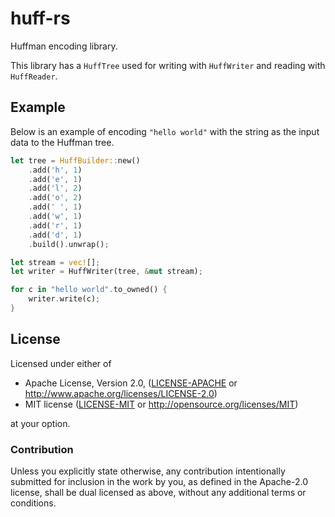 # huff-rs

Huffman encoding library.

This library has a `HuffTree` used for writing with `HuffWriter`
and reading with `HuffReader`.

## Example

Below is an example of encoding `"hello world"` with the string as
the input data to the Huffman tree.

```rust
let tree = HuffBuilder::new()
    .add('h', 1)
    .add('e', 1)
    .add('l', 2)
    .add('o', 2)
    .add(' ', 1)
    .add('w', 1)
    .add('r', 1)
    .add('d', 1)
    .build().unwrap();

let stream = vec![];
let writer = HuffWriter(tree, &mut stream);

for c in "hello world".to_owned() {
    writer.write(c);
}
```

## License

Licensed under either of

 * Apache License, Version 2.0, ([LICENSE-APACHE](LICENSE-APACHE) or http://www.apache.org/licenses/LICENSE-2.0)
 * MIT license ([LICENSE-MIT](LICENSE-MIT) or http://opensource.org/licenses/MIT)

at your option.

### Contribution

Unless you explicitly state otherwise, any contribution intentionally submitted
for inclusion in the work by you, as defined in the Apache-2.0 license, shall be dual licensed as above, without any
additional terms or conditions.
